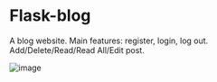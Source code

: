 # Flask-blog
        
A blog website. Main features: register, login, log out. Add/Delete/Read/Read All/Edit post.

![image](https://github.com/liyuanmontreal/Flask-blog/assets/65098066/0ae06726-7dea-469f-9a1a-b445af5e9f42)

